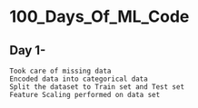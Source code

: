 # 100_Days_Of_ML_Code

## Day 1-  
	Took care of missing data
	Encoded data into categorical data
	Split the dataset to Train set and Test set
	Feature Scaling performed on data set
